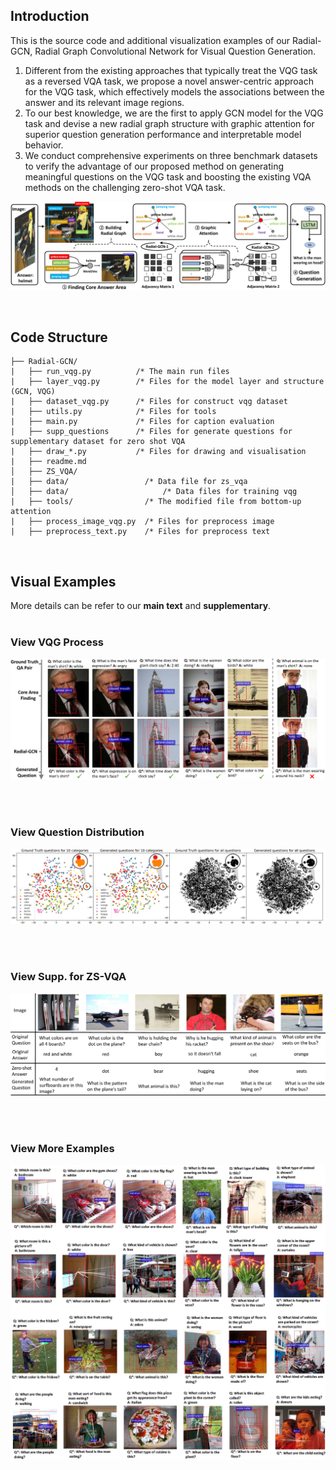 ## Introduction

This is the source code and additional visualization examples of our Radial-GCN, Radial Graph Convolutional Network for Visual Question Generation.

1) Different from the existing approaches that typically treat the VQG task as a reversed VQA task, we propose a novel answer-centric approach for the VQG task, which effectively models the associations between the answer and its relevant image regions.
2)  To our best knowledge, we are the first to apply GCN model for the VQG task and devise a new radial graph structure with graphic attention for superior question generation performance and interpretable model behavior. 
3)  We conduct comprehensive experiments on three benchmark datasets to verify the advantage of our proposed method on generating meaningful questions on the VQG task and boosting the existing VQA methods on the challenging zero-shot VQA task.

![framework](https://github.com/submitwithanonymous/ICCV2019/raw/master/fig/framwork_new_.png)

<br>

## Code Structure

```
├── Radial-GCN/
|   ├── run_vqg.py          /* The main run files
|   ├── layer_vqg.py        /* Files for the model layer and structure (GCN, VQG)
|   ├── dataset_vqg.py      /* Files for construct vqg dataset
|   ├── utils.py            /* Files for tools
|   ├── main.py             /* Files for caption evaluation
|   ├── supp_questions      /* Files for generate questions for supplementary dataset for zero shot VQA
|   ├── draw_*.py           /* Files for drawing and visualisation
|   ├── readme.md
│   ├── ZS_VQA/
| 	├── data/                 /* Data file for zs_vqa
│   ├── data/                     /* Data files for training vqg
|	├── tools/                /* The modified file from bottom-up attention
|	├── process_image_vqg.py  /* Files for preprocess image
|	├── preprocess_text.py    /* Files for preprocess text
```

<br>

## Visual Examples
More details can be refer to our **main text** and **supplementary**.
<br>
<br>
### View VQG Process  
![VQG Process](https://github.com/submitwithanonymous/ICCV2019/raw/master/fig/visual_new3.png)

<br>
<br>   

### View Question Distribution
![Distribution](https://github.com/submitwithanonymous/ICCV2019/raw/master/fig/tsne_vis.png)

<br>
<br>  

### View Supp. for ZS-VQA
![Supp](https://github.com/submitwithanonymous/ICCV2019/raw/master/fig/supp_q.png)

<br>
<br>  

### View More Examples
![More Examples](https://github.com/submitwithanonymous/ICCV2019/raw/master/fig/visual3.png)
